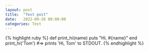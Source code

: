 ```yaml
---
layout: post
title:  "Test post"
date:   2022-09-26 00:00:00
categories: Test
---
```



{% highlight ruby %}
def print_hi(name)
  puts "Hi, #{name}"
end
print_hi('Tom')
#=> prints 'Hi, Tom' to STDOUT.
{% endhighlight %}

